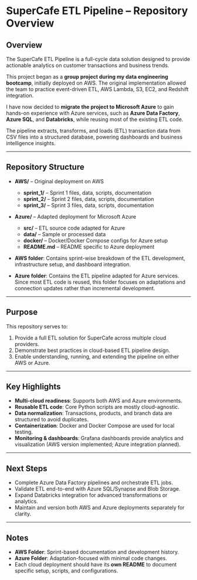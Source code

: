 # SuperCafe ETL Pipeline – Repository Overview

## Overview
The SuperCafe ETL Pipeline is a full-cycle data solution designed to provide actionable analytics on customer transactions and business trends.

This project began as a **group project during my data engineering bootcamp**, initially deployed on AWS. The original implementation allowed the team to practice event-driven ETL, AWS Lambda, S3, EC2, and Redshift integration.

I have now decided to **migrate the project to Microsoft Azure** to gain hands-on experience with Azure services, such as **Azure Data Factory**, **Azure SQL**, and **Databricks**, while reusing most of the existing ETL code.

The pipeline extracts, transforms, and loads (ETL) transaction data from CSV files into a structured database, powering dashboards and business intelligence insights.

---

## Repository Structure

- **AWS/** – Original deployment on AWS
  - **sprint_1/** – Sprint 1 files, data, scripts, documentation
  - **sprint_2/** – Sprint 2 files, data, scripts, documentation
  - **sprint_3/** – Sprint 3 files, data, scripts, documentation

- **Azure/** – Adapted deployment for Microsoft Azure
  - **src/** – ETL source code adapted for Azure
  - **data/** – Sample or processed data
  - **docker/** – Docker/Docker Compose configs for Azure setup
  - **README.md** – README specific to Azure deployment


- **AWS folder**: Contains sprint-wise breakdown of the ETL development, infrastructure setup, and dashboard integration.  
- **Azure folder**: Contains the ETL pipeline adapted for Azure services. Since most ETL code is reused, this folder focuses on adaptations and connection updates rather than incremental development.

---

## Purpose
This repository serves to:

1. Provide a full ETL solution for SuperCafe across multiple cloud providers.  
2. Demonstrate best practices in cloud-based ETL pipeline design.  
3. Enable understanding, running, and extending the pipeline on either AWS or Azure.

---

## Key Highlights
- **Multi-cloud readiness**: Supports both AWS and Azure environments.  
- **Reusable ETL code**: Core Python scripts are mostly cloud-agnostic.  
- **Data normalization**: Transactions, products, and branch data are structured to avoid duplicates.  
- **Containerization**: Docker and Docker Compose are used for local testing.  
- **Monitoring & dashboards**: Grafana dashboards provide analytics and visualization (AWS version implemented; Azure integration planned).  

---

## Next Steps
- Complete Azure Data Factory pipelines and orchestrate ETL jobs.  
- Validate ETL end-to-end with Azure SQL/Synapse and Blob Storage.  
- Expand Databricks integration for advanced transformations or analytics.  
- Maintain and version both AWS and Azure deployments separately for clarity.  

---

## Notes
- **AWS Folder**: Sprint-based documentation and development history.  
- **Azure Folder**: Adaptation-focused with minimal code changes.  
- Each cloud deployment should have its **own README** to document specific setup, scripts, and configurations.